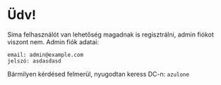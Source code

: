 # Üdv!

Sima felhasználót van lehetőség magadnak is regisztrálni, admin fiókot viszont nem.
Admin fiók adatai:

```
email: admin@example.com
jelszó: asdasdasd
```

Bármilyen kérdésed felmerül, nyugodtan keress DC-n: `azulone`